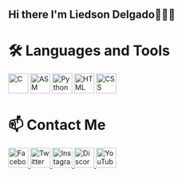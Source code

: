 <h2>Hi there I'm Liedson Delgado👨🏽‍💻</h2>
<h1>🛠️ Languages and Tools</h1>

<p align="left">
  <img src="https://cdn.jsdelivr.net/gh/devicons/devicon/icons/c/c-original.svg" alt="C" width="40" height="40"/>
  <img src="https://cdn.jsdelivr.net/gh/devicons/devicon/icons/embeddedc/embeddedc-original.svg" alt="ASM" width="40" height="40"/>
  <img src="https://cdn.jsdelivr.net/gh/devicons/devicon/icons/python/python-original.svg" alt="Python" width="40" height="40"/>
  <img src="https://cdn.jsdelivr.net/gh/devicons/devicon/icons/html5/html5-original.svg" alt="HTML" width="40" height="40"/>
  <img src="https://cdn.jsdelivr.net/gh/devicons/devicon/icons/css3/css3-original.svg" alt="CSS" width="40" height="40"/>
</p>

<h1>📫 Contact Me</h2>

<p align="left">
  <a href="https://www.facebook.com/liedson.delgado.vrs" target="_blank">
    <img src="https://upload.wikimedia.org/wikipedia/commons/5/51/Facebook_f_logo_%282019%29.svg" alt="Facebook" width="40" height="40"/>
  </a>
  <a href="https://www.twitter.com/Liedson_Delgado" target="_blank">
    <img src="https://cdn.jsdelivr.net/gh/devicons/devicon/icons/twitter/twitter-original.svg" alt="Twitter" width="40" height="40"/>
  </a>
  <a href="https://www.instagram.com/liedson._.delgado/" target="_blank">
    <img src="https://upload.wikimedia.org/wikipedia/commons/a/a5/Instagram_icon.png" alt="Instagram" width="40" height="40"/>
  </a>
  <a href="https://discord.com" target="_blank">
  <img src="https://upload.wikimedia.org/wikipedia/en/9/95/Discord_logo.svg" alt="Discord" width="40" height="40"/>
</a>
  <a href="https://www.youtube.com/channel/UCbQVNbNZps_LyYeDJ4ITNfw" target="_blank">
    <img src="https://upload.wikimedia.org/wikipedia/commons/4/42/YouTube_icon_%282013-2017%29.png" alt="YouTube" width="40" height="40"/>
  </a>
</a>
</p>
